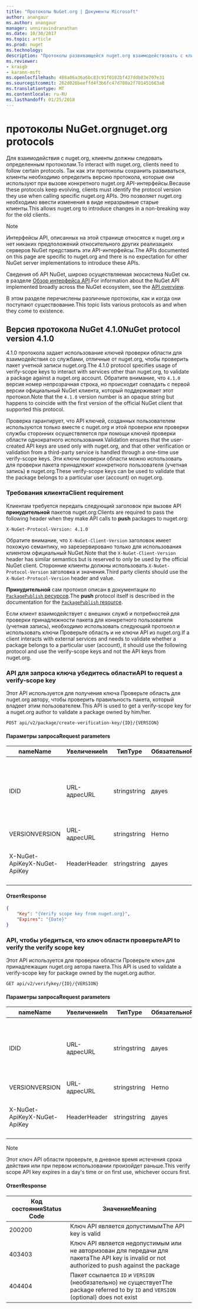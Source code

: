 ```yaml
---
title: "Протоколы NuGet.org | Документы Microsoft"
author: anangaur
ms.author: anangaur
manager: unniravindranathan
ms.date: 10/30/2017
ms.topic: article
ms.prod: nuget
ms.technology: 
description: "Протоколы развивающейся nuget.org взаимодействовать с клиентами NuGet."
ms.reviewer:
- kraigb
- karann-msft
ms.openlocfilehash: 488a86a36a6bc83c91f0182bf437ddb83e707e31
ms.sourcegitcommit: 262d026beeffd4f3b6fc47d780a2f701451663a8
ms.translationtype: MT
ms.contentlocale: ru-RU
ms.lasthandoff: 01/25/2018
---
```

# <a name="nugetorg-protocols"></a><span data-ttu-id="acb93-103">протоколы NuGet.org</span><span class="sxs-lookup"><span data-stu-id="acb93-103">nuget.org protocols</span></span>

<span data-ttu-id="acb93-104">Для взаимодействия с nuget.org, клиенты должны следовать определенным протоколам.</span><span class="sxs-lookup"><span data-stu-id="acb93-104">To interact with nuget.org, clients need to follow certain protocols.</span></span> <span data-ttu-id="acb93-105">Так как эти протоколы сохранить развиваться, клиенты необходимо определить версию протокола, которые они используют при вызове конкретного nuget.org API-интерфейсы.</span><span class="sxs-lookup"><span data-stu-id="acb93-105">Because these protocols keep evolving, clients must identify the protocol version they use when calling specific nuget.org APIs.</span></span> <span data-ttu-id="acb93-106">Это позволяет nuget.org необходимо ввести изменения в виде неразрывные старые клиенты.</span><span class="sxs-lookup"><span data-stu-id="acb93-106">This allows nuget.org to introduce changes in a non-breaking way for the old clients.</span></span>

> [!Note]
> <span data-ttu-id="acb93-107">Интерфейсы API, описанных на этой странице относятся к nuget.org и нет никаких предположений относительного других реализациях серверов NuGet представить эти API-интерфейсы.</span><span class="sxs-lookup"><span data-stu-id="acb93-107">The APIs documented on this page are specific to nuget.org and there is no expectation for other NuGet server implementations to introduce these APIs.</span></span> 

<span data-ttu-id="acb93-108">Сведения об API NuGet, широко осуществляемая экосистема NuGet см. в разделе [Обзор интерфейса API](overview.md).</span><span class="sxs-lookup"><span data-stu-id="acb93-108">For information about the NuGet API implemented broadly across the NuGet ecosystem, see the [API overview](overview.md).</span></span>

<span data-ttu-id="acb93-109">В этом разделе перечислены различные протоколы, как и когда они поступают существование.</span><span class="sxs-lookup"><span data-stu-id="acb93-109">This topic lists various protocols as and when they come to existence.</span></span>

## <a name="nuget-protocol-version-410"></a><span data-ttu-id="acb93-110">Версия протокола NuGet 4.1.0</span><span class="sxs-lookup"><span data-stu-id="acb93-110">NuGet protocol version 4.1.0</span></span>

<span data-ttu-id="acb93-111">4.1.0 протокола задает использование ключей проверки области для взаимодействия со службами, отличные от nuget.org, чтобы проверить пакет учетной записи nuget.org.</span><span class="sxs-lookup"><span data-stu-id="acb93-111">The 4.1.0 protocol specifies usage of verify-scope keys to interact with services other than nuget.org, to validate a package against a nuget.org account.</span></span> <span data-ttu-id="acb93-112">Обратите внимание, что `4.1.0` версия номер непрозрачная строка, но происходит совпадать с первой версии официальный NuGet клиента, который поддерживает этот протокол.</span><span class="sxs-lookup"><span data-stu-id="acb93-112">Note that the `4.1.0` version number is an opaque string but happens to coincide with the first version of the official NuGet client that supported this protocol.</span></span>

<span data-ttu-id="acb93-113">Проверка гарантирует, что API ключей, созданных пользователем используются только вместе с nuget.org и этой проверки или проверки службы сторонних осуществляется при помощи ключей проверки области однократного использования.</span><span class="sxs-lookup"><span data-stu-id="acb93-113">Validation ensures that the user-created API keys are used only with nuget.org, and that other verification or validation from a third-party service is handled through a one-time use verify-scope keys.</span></span> <span data-ttu-id="acb93-114">Эти ключи проверки области можно использовать для проверки пакета принадлежит конкретного пользователя (учетная запись) в nuget.org.</span><span class="sxs-lookup"><span data-stu-id="acb93-114">These verify-scope keys can be used to validate that the package belongs to a particular user (account) on nuget.org.</span></span>

### <a name="client-requirement"></a><span data-ttu-id="acb93-115">Требования клиента</span><span class="sxs-lookup"><span data-stu-id="acb93-115">Client requirement</span></span>

<span data-ttu-id="acb93-116">Клиентам требуется передать следующий заголовок при вызове API **принудительной** пакетов nuget.org:</span><span class="sxs-lookup"><span data-stu-id="acb93-116">Clients are required to pass the following header when they make API calls to **push** packages to nuget.org:</span></span>

    X-NuGet-Protocol-Version: 4.1.0

<span data-ttu-id="acb93-117">Обратите внимание, что `X-NuGet-Client-Version` заголовок имеет похожую семантику, но зарезервировано только для использования клиентом официальный NuGet.</span><span class="sxs-lookup"><span data-stu-id="acb93-117">Note that the `X-NuGet-Client-Version` header has similar semantics but is reserved to only be used by the official NuGet client.</span></span> <span data-ttu-id="acb93-118">Сторонние клиенты должны использовать `X-NuGet-Protocol-Version` заголовка и значения.</span><span class="sxs-lookup"><span data-stu-id="acb93-118">Third party clients should use the `X-NuGet-Protocol-Version` header and value.</span></span>

<span data-ttu-id="acb93-119">**Принудительной** сам протокол описан в документации по [ `PackagePublish` ресурсов](package-publish-resource.md).</span><span class="sxs-lookup"><span data-stu-id="acb93-119">The **push** protocol itself is described in the documentation for the [`PackagePublish` resource](package-publish-resource.md).</span></span>

<span data-ttu-id="acb93-120">Если клиент взаимодействует с внешних служб и потребностей для проверки принадлежности пакета для конкретного пользователя (учетная запись), необходимо использовать следующий протокол и использовать ключи Проверьте область и не ключи API из nuget.org.</span><span class="sxs-lookup"><span data-stu-id="acb93-120">If a client interacts with external services and needs to validate whether a package belongs to a particular user (account), it should use the following protocol and use the verify-scope keys and not the API keys from nuget.org.</span></span>

### <a name="api-to-request-a-verify-scope-key"></a><span data-ttu-id="acb93-121">API для запроса ключа убедитесь области</span><span class="sxs-lookup"><span data-stu-id="acb93-121">API to request a verify-scope key</span></span>

<span data-ttu-id="acb93-122">Этот API используется для получения ключа Проверьте область для nuget.org автору, чтобы проверить правильность пакета, который владеет этим пользователем.</span><span class="sxs-lookup"><span data-stu-id="acb93-122">This API is used to get a verify-scope key for a nuget.org author to validate a package owned by him/her.</span></span>

    POST api/v2/package/create-verification-key/{ID}/{VERSION}

#### <a name="request-parameters"></a><span data-ttu-id="acb93-123">Параметры запроса</span><span class="sxs-lookup"><span data-stu-id="acb93-123">Request parameters</span></span>

<span data-ttu-id="acb93-124">name</span><span class="sxs-lookup"><span data-stu-id="acb93-124">Name</span></span>           | <span data-ttu-id="acb93-125">Увеличение</span><span class="sxs-lookup"><span data-stu-id="acb93-125">In</span></span>     | <span data-ttu-id="acb93-126">Тип</span><span class="sxs-lookup"><span data-stu-id="acb93-126">Type</span></span>   | <span data-ttu-id="acb93-127">Обязательно</span><span class="sxs-lookup"><span data-stu-id="acb93-127">Required</span></span> | <span data-ttu-id="acb93-128">Примечания</span><span class="sxs-lookup"><span data-stu-id="acb93-128">Notes</span></span>
-------------- | ------ | ------ | -------- | -----
<span data-ttu-id="acb93-129">ID</span><span class="sxs-lookup"><span data-stu-id="acb93-129">ID</span></span>             | <span data-ttu-id="acb93-130">URL-адрес</span><span class="sxs-lookup"><span data-stu-id="acb93-130">URL</span></span>    | <span data-ttu-id="acb93-131">string</span><span class="sxs-lookup"><span data-stu-id="acb93-131">string</span></span> | <span data-ttu-id="acb93-132">да</span><span class="sxs-lookup"><span data-stu-id="acb93-132">yes</span></span>      | <span data-ttu-id="acb93-133">Identidier пакета, для которого запрашивается ключ области проверьте</span><span class="sxs-lookup"><span data-stu-id="acb93-133">The package identidier for which the verify scope key is requested</span></span>
<span data-ttu-id="acb93-134">VERSION</span><span class="sxs-lookup"><span data-stu-id="acb93-134">VERSION</span></span>        | <span data-ttu-id="acb93-135">URL-адрес</span><span class="sxs-lookup"><span data-stu-id="acb93-135">URL</span></span>    | <span data-ttu-id="acb93-136">string</span><span class="sxs-lookup"><span data-stu-id="acb93-136">string</span></span> | <span data-ttu-id="acb93-137">Нет</span><span class="sxs-lookup"><span data-stu-id="acb93-137">no</span></span>       | <span data-ttu-id="acb93-138">Версия пакета</span><span class="sxs-lookup"><span data-stu-id="acb93-138">The package version</span></span>
<span data-ttu-id="acb93-139">X-NuGet-ApiKey</span><span class="sxs-lookup"><span data-stu-id="acb93-139">X-NuGet-ApiKey</span></span> | <span data-ttu-id="acb93-140">Header</span><span class="sxs-lookup"><span data-stu-id="acb93-140">Header</span></span> | <span data-ttu-id="acb93-141">string</span><span class="sxs-lookup"><span data-stu-id="acb93-141">string</span></span> | <span data-ttu-id="acb93-142">да</span><span class="sxs-lookup"><span data-stu-id="acb93-142">yes</span></span>      | <span data-ttu-id="acb93-143">Например `X-NuGet-ApiKey: {USER_API_KEY}`.</span><span class="sxs-lookup"><span data-stu-id="acb93-143">For example, `X-NuGet-ApiKey: {USER_API_KEY}`</span></span>

#### <a name="response"></a><span data-ttu-id="acb93-144">Ответ</span><span class="sxs-lookup"><span data-stu-id="acb93-144">Response</span></span>

```json
{
    "Key": "{Verify scope key from nuget.org}",
    "Expires": "{Date}"
}
```

### <a name="api-to-verify-the-verify-scope-key"></a><span data-ttu-id="acb93-145">API, чтобы убедиться, что ключ области проверьте</span><span class="sxs-lookup"><span data-stu-id="acb93-145">API to verify the verify scope key</span></span>

<span data-ttu-id="acb93-146">Этот API используется для проверки области Проверьте ключ для принадлежащих nuget.org автора пакета.</span><span class="sxs-lookup"><span data-stu-id="acb93-146">This API is used to validate a verify-scope key for package owned by the nuget.org author.</span></span>

    GET api/v2/verifykey/{ID}/{VERSION}

#### <a name="request-parameters"></a><span data-ttu-id="acb93-147">Параметры запроса</span><span class="sxs-lookup"><span data-stu-id="acb93-147">Request parameters</span></span>

<span data-ttu-id="acb93-148">name</span><span class="sxs-lookup"><span data-stu-id="acb93-148">Name</span></span>           | <span data-ttu-id="acb93-149">Увеличение</span><span class="sxs-lookup"><span data-stu-id="acb93-149">In</span></span>     | <span data-ttu-id="acb93-150">Тип</span><span class="sxs-lookup"><span data-stu-id="acb93-150">Type</span></span>   | <span data-ttu-id="acb93-151">Обязательно</span><span class="sxs-lookup"><span data-stu-id="acb93-151">Required</span></span> | <span data-ttu-id="acb93-152">Примечания</span><span class="sxs-lookup"><span data-stu-id="acb93-152">Notes</span></span>
-------------  | ------ | ------ | -------- | -----
<span data-ttu-id="acb93-153">ID</span><span class="sxs-lookup"><span data-stu-id="acb93-153">ID</span></span>             | <span data-ttu-id="acb93-154">URL-адрес</span><span class="sxs-lookup"><span data-stu-id="acb93-154">URL</span></span>    | <span data-ttu-id="acb93-155">string</span><span class="sxs-lookup"><span data-stu-id="acb93-155">string</span></span> | <span data-ttu-id="acb93-156">да</span><span class="sxs-lookup"><span data-stu-id="acb93-156">yes</span></span>      | <span data-ttu-id="acb93-157">Идентификатор пакета, для которого запрашивается ключ области проверьте</span><span class="sxs-lookup"><span data-stu-id="acb93-157">The package identifier for which the verify scope key is requested</span></span>
<span data-ttu-id="acb93-158">VERSION</span><span class="sxs-lookup"><span data-stu-id="acb93-158">VERSION</span></span>        | <span data-ttu-id="acb93-159">URL-адрес</span><span class="sxs-lookup"><span data-stu-id="acb93-159">URL</span></span>    | <span data-ttu-id="acb93-160">string</span><span class="sxs-lookup"><span data-stu-id="acb93-160">string</span></span> | <span data-ttu-id="acb93-161">Нет</span><span class="sxs-lookup"><span data-stu-id="acb93-161">no</span></span>       | <span data-ttu-id="acb93-162">Версия пакета</span><span class="sxs-lookup"><span data-stu-id="acb93-162">The package version</span></span>
<span data-ttu-id="acb93-163">X-NuGet-ApiKey</span><span class="sxs-lookup"><span data-stu-id="acb93-163">X-NuGet-ApiKey</span></span> | <span data-ttu-id="acb93-164">Header</span><span class="sxs-lookup"><span data-stu-id="acb93-164">Header</span></span> | <span data-ttu-id="acb93-165">string</span><span class="sxs-lookup"><span data-stu-id="acb93-165">string</span></span> | <span data-ttu-id="acb93-166">да</span><span class="sxs-lookup"><span data-stu-id="acb93-166">yes</span></span>      | <span data-ttu-id="acb93-167">Например `X-NuGet-ApiKey: {VERIFY_SCOPE_KEY}`.</span><span class="sxs-lookup"><span data-stu-id="acb93-167">For example, `X-NuGet-ApiKey: {VERIFY_SCOPE_KEY}`</span></span>

> [!Note]
> <span data-ttu-id="acb93-168">Этот ключ API области проверьте, в дневное время истечения срока действия или при первом использовании произойдет раньше.</span><span class="sxs-lookup"><span data-stu-id="acb93-168">This verify scope API key expires in a day's time or on first use, whichever occurs first.</span></span>

#### <a name="response"></a><span data-ttu-id="acb93-169">Ответ</span><span class="sxs-lookup"><span data-stu-id="acb93-169">Response</span></span>

<span data-ttu-id="acb93-170">Код состояния</span><span class="sxs-lookup"><span data-stu-id="acb93-170">Status Code</span></span> | <span data-ttu-id="acb93-171">Значение</span><span class="sxs-lookup"><span data-stu-id="acb93-171">Meaning</span></span>
----------- | -------
<span data-ttu-id="acb93-172">200</span><span class="sxs-lookup"><span data-stu-id="acb93-172">200</span></span>         | <span data-ttu-id="acb93-173">Ключ API является допустимым</span><span class="sxs-lookup"><span data-stu-id="acb93-173">The API key is valid</span></span>
<span data-ttu-id="acb93-174">403</span><span class="sxs-lookup"><span data-stu-id="acb93-174">403</span></span>         | <span data-ttu-id="acb93-175">Ключ API является недопустимым или не авторизован для передачи для пакета</span><span class="sxs-lookup"><span data-stu-id="acb93-175">The API key is invalid or not authorized to push against the package</span></span>
<span data-ttu-id="acb93-176">404</span><span class="sxs-lookup"><span data-stu-id="acb93-176">404</span></span>         | <span data-ttu-id="acb93-177">Пакет ссылается `ID` и `VERSION` (необязательно) не существует</span><span class="sxs-lookup"><span data-stu-id="acb93-177">The package referred to by `ID` and `VERSION` (optional) does not exist</span></span>
